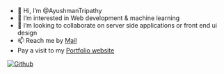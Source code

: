 - 👋 Hi, I’m @AyushmanTripathy
- 👀 I’m interested in Web development & machine learning
- 💞️ I’m looking to collaborate on server side applications or front end ui design 
- 📫 Reach me by [Mail](ayushmantripathy2004@gmail.com)
- Pay a visit to my [Portfolio website](https://ayushmantripathy.github.io/portfolio_website/)

<!---
AyushmanTripathy/AyushmanTripathy is a ✨ special ✨ repository because its `README.md` (this file) appears on your GitHub profile.
You can click the Preview link to take a look at your changes.
--->
[![Github](https://github-readme-stats.vercel.app/api?username=AyushmanTripathy&count_private=true&theme=dark&show_icons=true)](https://github.com/AyushmanTripathy/)
